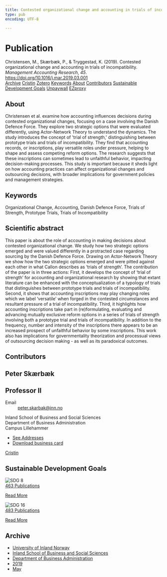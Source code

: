 ```yaml
---
title: Contested organizational change and accounting in trials of incompatibility
type: pub
encoding: UTF-8

---
```

<h1>Publication</h1>
<article id="csl-bib-container-QUY4835F" class="csl-bib-container">
  <div class="csl-bib-body"> <div class="csl-entry">Christensen, M., Skærbæk, P., &#38; Tryggestad, K. (2019). Contested organizational change and accounting in trials of incompatibility. <i>Management Accounting Research</i>, <i>45</i>. <a href="https://doi.org/10.1016/j.mar.2019.03.001">https://doi.org/10.1016/j.mar.2019.03.001</a></div> </div>
  <div class="csl-bib-buttons">
    <a href="#taxonomy-article-QUY4835F" alt="archive" class="csl-bib-button">Archive</a>
    <a href="https://app.cristin.no/results/show.jsf?id=1698450" alt="Cristin" class="csl-bib-button">Cristin</a>
    <a href="http://zotero.org/groups/5881554/items/QUY4835F" alt="Zotero" class="csl-bib-button">Zotero</a>
    <a href="#keywords-article-QUY4835F" alt="keywords" class="csl-bib-button">Keywords</a>
    <a href="#about-article-QUY4835F" alt="about_pub" class="csl-bib-button">About</a>
    <a href="#contributors-article-QUY4835F" alt="contributors" class="csl-bib-button">Contributors</a>
    <a href="#sdg-article-QUY4835F" alt="sdg" class="csl-bib-button">Sustainable Development Goals</a>
    <a href="https://brage.inn.no/inn-xmlui/bitstream/11250/2638932/2/Christensen%252C%2bSk%25C3%25A6rb%25C3%25A6k%252C%2bTryggestad%2b-%2bContested%2borganizational%2bchange.pdf" alt="Unpaywall" class="csl-bib-button">Unpaywall</a>
    <a href="https://brage.inn.no/inn-xmlui/bitstream/11250/2638932/2/Christensen%252C%2bSk%25C3%25A6rb%25C3%25A6k%252C%2bTryggestad%2b-%2bContested%2borganizational%2bchange.pdf" alt="EZproxy" class="csl-bib-button">EZproxy</a>
  </div>
  <div id="csl-bib-meta-container-QUY4835F"></div>
</article>
<div id="csl-bib-meta-QUY4835F" class="csl-bib-meta">
  <article id="about-article-QUY4835F" class="about_pub-article">
    <h1>About</h1>
    Christensen et al. examine how accounting influences decisions during contested organizational changes, focusing on a case involving the Danish Defence Force. They explore two strategic options that were evaluated differently, using Actor-Network Theory to understand the dynamics. The study introduces the concept of 'trial of strength,' distinguishing between prototype trials and trials of incompatibility. They find that accounting records, or inscriptions, play versatile roles under pressure, helping to shape and assess competing reform options. The research suggests that these inscriptions can sometimes lead to unfaithful behavior, impacting decision-making processes. This study is important because it sheds light on how accounting practices can affect organizational changes and outsourcing decisions, with broader implications for government policies and management strategies.
  </article>
  <article id="keywords-article-QUY4835F" class="keywords-article">
    <h1>Keywords</h1>
    Organizational Change, Accounting, Danish Defence Force, Trials of Strength, Prototype Trials, Trials of Incompatibility
  </article>
  <article id="abstract-article-QUY4835F" class="abstract-article">
    <h1>Scientific abstract</h1>
    This paper is about the role of accounting in making decisions about contested organizational change. We study how two strategic options emerged and were valued differently in a protracted case regarding sourcing by the Danish Defence Force. Drawing on Actor-Network Theory we show how the two strategic options emerged and were pitted against each other in what Callon describes as ‘trials of strength’. The contribution of the paper is in three actions: First, it develops the concept of ‘trial of strength’ for accounting and organizational research by showing that extant literature can be enhanced with the conceptualization of a typology of trials that distinguishes between prototype trials and trials of incompatibility. Second, it shows that accounting inscriptions may play changing roles which we label ‘versatile’ when forged in the contested circumstances and resultant pressure of a trial of incompatibility. Third, it highlights how accounting inscriptions take part in (re)formulating, evaluating and advancing mutually exclusive reform options in a series of trials of strength involving both a prototype trial and trials of incompatibility. In addition to the frequency, number and intensity of the inscriptions there appears to be an increased prospect of unfaithful behavior by some inscriptions. This work also has implications for governmentality theorization and processual views of outsourcing decision making - as well as its paradoxical outcomes.
  </article>
  <article id="contributors-article-QUY4835F" class="contributors-article">
    <h1>Contributors</h1>
    <div class="personas"> <div class="vrtx-hinn-person-card"> <div class="photo"> <i class="lar la-user-circle missing-person"></i> </div> <div class="info"> <hgroup><h1>Peter Skærbæk</h1> <h2>Professor II</h2> </hgroup><dl> <dt>Email</dt> <dd> <a href="mailto:peter.skarbak@inn.no">peter.skarbak@inn.no</a> </dd> </dl> <p> Inland School of Business and Social Sciences<br> Department of Business Administration<br> Campus Lillehammer </p> <ul class="vrtx-hinn-links"> <li><a href="https://www.inn.no/english/find-an-employee/peter-skarbak.html#vrtx-hinn-addresses">See Addresses</a></li> <li><a href="https://www.inn.no/english/find-an-employee/peter-skarbak.html?vrtx=vcf">Download business card</a></li> </ul> </div> </div> <a href="https://app.cristin.no/persons/show.jsf?id=497765" alt="Cristin URL" class="personas-cristin">Cristin</a> </div>
  </article>
  <article id="sdg-article-QUY4835F" class="sdg-article">
    <h1>Sustainable Development Goals</h1>
    <div class="sdg-container"><div id="sdg8" class="sdg">
        <img src="{{< params subfolder >}}images/sdg/sdg08_en.png" class="image" alt="SDG 8">
        <div class="sdg-overlay">
          <a href="{{< params subfolder >}}en/archive/?sdg=8#archive" class="sdg-publication-count"><span>463</span> Publications</a>
          <p><a href="https://sdgs.un.org/goals/goal8" class="sdg-read-more">Read More</a></p>
        </div>
      </div> <div id="sdg16" class="sdg">
        <img src="{{< params subfolder >}}images/sdg/sdg16_en.png" class="image" alt="SDG 16">
        <div class="sdg-overlay">
          <a href="{{< params subfolder >}}en/archive/?sdg=16#archive" class="sdg-publication-count"><span>483</span> Publications</a>
          <p><a href="https://sdgs.un.org/goals/goal16" class="sdg-read-more">Read More</a></p>
        </div>
      </div></div>
  </article>
  <article id="taxonomy-article-QUY4835F" class="taxonomy-article">
    <h1>Archive</h1>
    <ul>
      <li><a href="{{< params subfolder >}}en/archive/?key=3DCRN523">University of Inland Norway</a></li>
      <li><a href="{{< params subfolder >}}en/archive/?key=DU8Q9LN9">Inland School of Business and Social Sciences</a></li>
      <li><a href="{{< params subfolder >}}en/archive/?key=3IQA89I8">Department of Business Administration</a></li>
      <li><a href="{{< params subfolder >}}en/archive/?key=9V5B7Z44">2019</a></li>
      <li><a href="{{< params subfolder >}}en/archive/?key=ULU7AC9D">May</a></li>
    </ul>
  </article>
</div>
